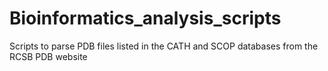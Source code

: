 # Bioinformatics_analysis_scripts
Scripts to parse PDB files listed in the CATH and SCOP databases from the RCSB PDB website
